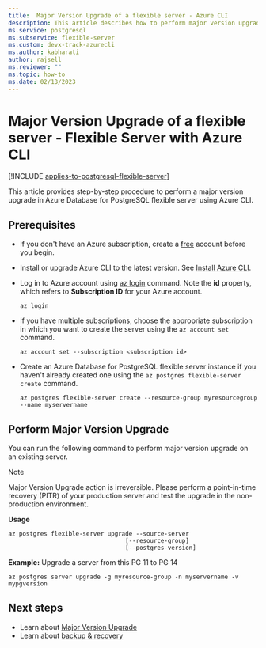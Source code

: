 ```yaml
---
title:  Major Version Upgrade of a flexible server - Azure CLI 
description: This article describes how to perform major version upgrade in Azure Database for PostgreSQL through Azure CLI.
ms.service: postgresql
ms.subservice: flexible-server
ms.custom: devx-track-azurecli
ms.author: kabharati
author: rajsell
ms.reviewer: ""
ms.topic: how-to
ms.date: 02/13/2023
---
```


#  Major Version Upgrade of a flexible server - Flexible Server with Azure CLI

[!INCLUDE [applies-to-postgresql-flexible-server](../includes/applies-to-postgresql-flexible-server.md)]

This article provides step-by-step procedure to perform a major version upgrade in Azure Database for PostgreSQL flexible server using Azure CLI.

## Prerequisites
- If you don't have an Azure subscription, create a [free](https://azure.microsoft.com/free/) account before you begin.
- Install or upgrade Azure CLI to the latest version. See [Install Azure CLI](/cli/azure/install-azure-cli).
-  Log in to Azure account using [az login](/cli/azure/reference-index#az-login) command. Note the **id** property, which refers to **Subscription ID** for your Azure account.

    ```azurecli-interactive
    az login
    ````

- If you have multiple subscriptions, choose the appropriate subscription in which you want to create the server using the ```az account set``` command.

    ```azurecli
    az account set --subscription <subscription id>
    ```

- Create an Azure Database for PostgreSQL flexible server instance if you haven't already created one using the `az postgres flexible-server create` command.

    ```azurecli
    az postgres flexible-server create --resource-group myresourcegroup --name myservername
    ```

## Perform Major Version Upgrade

You can run the following command to perform major version upgrade on an existing server.

> [!NOTE]  
> Major Version Upgrade action is irreversible. Please perform a point-in-time recovery (PITR) of your production server and test the upgrade in the non-production environment.


**Usage**
```azurecli
az postgres flexible-server upgrade --source-server
                                 [--resource-group]
                                 [--postgres-version]
```

**Example:**
Upgrade a server from this PG 11 to PG 14

```azurecli
az postgres server upgrade -g myresource-group -n myservername -v mypgversion

```

## Next steps
* Learn about [Major Version Upgrade](concepts-major-version-upgrade.md)
* Learn about [backup & recovery](concepts-backup-restore.md)  
